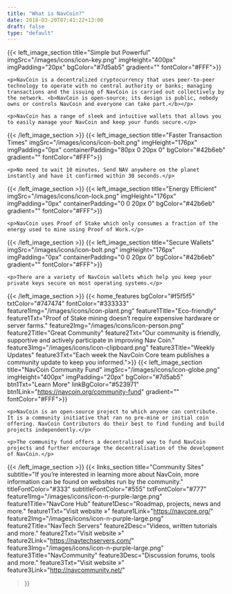 ```yaml
---
title: "What is NavCoin?"
date: 2018-03-20T07:41:22+13:00
draft: false
type: "default"
---
```

{{< left_image_section
    title="Simple but Powerful"
    imgSrc="/images/icons/icon-key.png"
    imgHeight="400px"
    imgPadding="20px"
    bgColor="#7d5ab5"
    gradient=""
    fontColor="#FFF">}}

    <p>NavCoin is a decentralized cryptocurrency that uses peer-to-peer technology to operate with no central authority or banks; managing transactions and the issuing of NavCoin is carried out collectively by the network. <b>NavCoin is open-source; its design is public, nobody owns or controls NavCoin and everyone can take part.</b></p>

    <p>NavCoin has a range of sleek and intuitive wallets that allows you to easily manage your NavCoin and keep your funds secure.</p>
{{< /left_image_section >}}
{{< left_image_section
    title="Faster Transaction Times"
    imgSrc="/images/icons/icon-bolt.png"
    imgHeight="176px"
    imgPadding="0px"
    containerPadding="80px 0 20px 0"
    bgColor="#42b6eb"
    gradient=""
    fontColor="#FFF">}}

    <p>No need to wait 10 minutes. Send NAV anywhere on the planet instantly and have it confirmed within 30 seconds.</p>
{{< /left_image_section >}}
{{< left_image_section
    title="Energy Efficient"
    imgSrc="/images/icons/icon-lock.png"
    imgHeight="176px"
    imgPadding="0px"
    containerPadding="0 0 20px 0"
    bgColor="#42b6eb"
    gradient=""
    fontColor="#FFF">}}

    <p>NavCoin uses Proof of Stake which only consumes a fraction of the energy used to mine using Proof of Work.</p>
{{< /left_image_section >}}
{{< left_image_section
    title="Secure Wallets"
    imgSrc="/images/icons/icon-bolt.png"
    imgHeight="176px"
    imgPadding="0px"
    containerPadding="0 0 20px 0"
    bgColor="#42b6eb"
    gradient=""
    fontColor="#FFF">}}

    <p>There are a variety of NavCoin wallets which help you keep your private keys secure on most operating systems.</p>
{{< /left_image_section >}}
{{< home_features
    bgColor="#f5f5f5"
    txtColor="#747474"
    fontColor="#333333"
    feature1Img="/images/icons/icon-plant.png"
    feature1Title="Eco-friendly"
    feature1Txt="Proof of Stake mining doesn’t require expensive hardware or server farms."
    feature2Img="/images/icons/icon-person.png"
    feature2Title="Great Community"
    feature2Txt="Our community is friendly, supportive and actively participate in improving Nav Coin."
    feature3Img="/images/icons/icon-clipboard.png"
    feature3Title="Weekly Updates"
    feature3Txt="Each week the NavCoin Core team publishes a community update to keep you informed.">}}
{{< left_image_section
    title="NavCoin Community Fund"
    imgSrc="/images/icons/icon-globe.png"
    imgHeight="400px"
    imgPadding="20px"
    bgColor="#7d5ab5"
    btn1Txt="Learn More"
    linkBgColor="#523971"
    btn1Link="https://navcoin.org/community-fund"
    gradient=""
    fontColor="#FFF">}}

    <p>NavCoin is an open-source project to which anyone can contribute. It is a community initiative that ran no pre-mine or initial coin offering. NavCoin Contributors do their best to find funding and build projects independently.</p>

    <p>The community fund offers a decentralised way to fund NavCoin projects and further encourage the decentralisation of the development of NavCoin.</p>
{{< /left_image_section >}}
{{< links_section
title="Community Sites"
subtitle="If you’re interested in learning more about NavCoin, more information can be found on websites run by the community."
titleFontColor="#333"
subtitleFontColor="#555"
txtFontColor="#777"
feature1Img="/images/icons/icon-n-purple-large.png"
feature1Title="NavCore Hub"
feature1Desc="Roadmap, projects, news and more."
feature1Txt="Visit website »"
feature1Link="https://navcore.org/"
feature2Img="/images/icons/icon-n-purple-large.png"
feature2Title="NavTech Servers"
feature2Desc="Videos, written tutorials and more."
feature2Txt="Visit website »"
feature2Link="https://navtechservers.com/"
feature3Img="/images/icons/icon-n-purple-large.png"
feature3Title="NavCommunity"
feature3Desc="Discussion forums, tools and more."
feature3Txt="Visit website »"
feature3Link="http://navcommunity.net/"
>}}